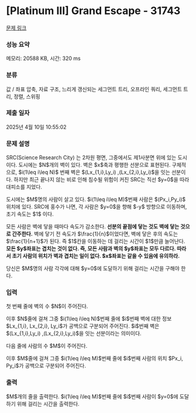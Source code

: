 # [Platinum III] Grand Escape - 31743 

[문제 링크](https://www.acmicpc.net/problem/31743) 

### 성능 요약

메모리: 20588 KB, 시간: 320 ms

### 분류

값 / 좌표 압축, 자료 구조, 느리게 갱신되는 세그먼트 트리, 오프라인 쿼리, 세그먼트 트리, 정렬, 스위핑

### 제출 일자

2025년 4월 10일 10:55:02

### 문제 설명

<p>SRC(Science Research City) 는 2차원 평면, 그중에서도 제1사분면 위에 있는 도시이다. 도시에는 $N$개의 벽이 있다. 벽은 $x$축과 평행한 선분으로 표현된다. 구체적으로, $i(1\leq i\leq N)$ 번째 벽은 $(Lx_{1,i},Ly_i) ,(Lx_{2,i},Ly_i)$을 잇는 선분이다. 하지만 최근 끝나지 않는 비로 인해 침수될 위험이 커진 SRC는 직선 $y=0$을 따라 대피소를 지었다.</p>

<p>도시에는 $M$명의 사람이 살고 있다. $i(1\leq i\leq M)$번째 사람은 $(Px_i,Py_i)$ 위치에 있다. SRC에 홍수가 나면, 각 사람은 $y=0$을 향해 $-y$ 방향으로 이동하며, 초기 속도는 $1$ 이다.</p>

<p>모든 사람은 벽에 닿을 때마다 속도가 감소한다. <strong>선분의 끝점에 닿는 것도 벽에 닿는 것으로 간주한다.</strong> 벽에 닿기 전 속도가 $\frac{1}{n}$이었다면, 벽에 닿은 후의 속도는 $\frac{1}{n+1}$가 된다. 즉 $1$칸을 이동하는 데 걸리는 시간이 $1$만큼 늘어난다. <strong>모든 $y$좌표는 겹치는 것이 없다. 즉, 모든 사람과 벽의 $y$좌표는 모두 다르다. 따라서 초기 사람의 위치가 벽과 겹치는 일이 없다. $x$좌표는 같을 수 있음에 유의하라. </strong></p>

<p>당신은 $M$명의 사람 각각에 대해 $y=0$에 도달하기 위해 걸리는 시간을 구해야 한다.</p>

### 입력 

 <p>첫 번째 줄에 벽의 수 $N$이 주어진다.</p>

<p>이후 $N$줄에 걸쳐 그중 $i(1\leq i\leq N)$번째 줄에 $i$번째 벽에 대한 정보 $Lx_{1,i}, Lx_{2,i}, Ly_i$가 공백으로 구분되어 주어진다. $i$번째 벽은 $(Lx_{1,i},Ly_i) ,(Lx_{2,i},Ly_i)$을 잇는 선분이라는 의미이다.</p>

<p>다음 줄에 사람의 수 $M$이 주어진다.</p>

<p>이후 $M$줄에 걸쳐 그중 $i(1\leq i\leq M)$번째 줄에 $i$번째 사람의 위치 $Px_i, Py_i$가 공백으로 구분되어 주어진다.</p>

### 출력 

 <p>$M$개의 줄을 출력한다. $i(1\leq i\leq M)$번째 줄에 $i$번째 사람이 $y=0$에 도달하기 위해 걸리는 시간을 출력한다.</p>

